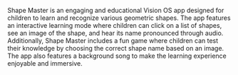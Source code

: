 Shape Master is an engaging and educational Vision OS app designed for children to learn and recognize various geometric shapes. The app features an interactive learning mode where children can click on a list of shapes, see an image of the shape, and hear its name pronounced through audio. Additionally, Shape Master includes a fun game where children can test their knowledge by choosing the correct shape name based on an image. The app also features a background song to make the learning experience enjoyable and immersive.
